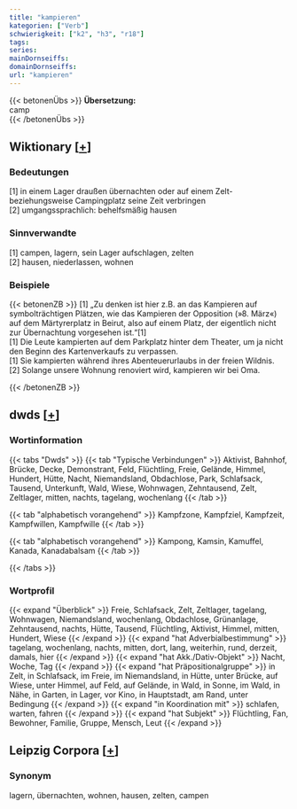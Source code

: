 ```yaml
---
title: "kampieren"
kategorien: ["Verb"]
schwierigkeit: ["k2", "h3", "r18"]
tags:
series:
mainDornseiffs:
domainDornseiffs:
url: "kampieren"
---
```


{{< betonenÜbs >}}
**Übersetzung:**  
camp  
{{< /betonenÜbs >}}

## Wiktionary [[+](https://de.wiktionary.org/wiki/kampieren)]

### Bedeutungen
[1] in einem Lager draußen übernachten oder auf einem Zelt- beziehungsweise Campingplatz seine Zeit verbringen  
[2] umgangssprachlich: behelfsmäßig hausen  

### Sinnverwandte
[1] campen, lagern, sein Lager aufschlagen, zelten  
[2] hausen, niederlassen, wohnen  

### Beispiele
{{< betonenZB >}}
[1] „Zu denken ist hier z.B. an das Kampieren auf symbolträchtigen Plätzen, wie das Kampieren der Opposition (»8. März«) auf dem Märtyrerplatz in Beirut, also auf einem Platz, der eigentlich nicht zur Übernachtung vorgesehen ist.“[1]  
[1] Die Leute kampierten auf dem Parkplatz hinter dem Theater, um ja nicht den Beginn des Kartenverkaufs zu verpassen.  
[1] Sie kampierten während ihres Abenteuerurlaubs in der freien Wildnis.  
[2] Solange unsere Wohnung renoviert wird, kampieren wir bei Oma.  

{{< /betonenZB >}}


## dwds [[+](https://www.dwds.de/wb/kampieren)]

### Wortinformation
{{< tabs "Dwds" >}}
{{< tab "Typische Verbindungen" >}}
Aktivist, Bahnhof, Brücke, Decke, Demonstrant, Feld, Flüchtling, Freie, Gelände, Himmel, Hundert, Hütte, Nacht, Niemandsland, Obdachlose, Park, Schlafsack, Tausend, Unterkunft, Wald, Wiese, Wohnwagen, Zehntausend, Zelt, Zeltlager, mitten, nachts, tagelang, wochenlang
{{< /tab >}}

{{< tab "alphabetisch vorangehend" >}}
Kampfzone, Kampfziel, Kampfzeit, Kampfwillen, Kampfwille
{{< /tab >}}

{{< tab "alphabetisch vorangehend" >}}
Kampong, Kamsin, Kamuffel, Kanada, Kanadabalsam
{{< /tab >}}

{{< /tabs >}}

### Wortprofil
{{< expand "Überblick" >}} Freie, Schlafsack, Zelt, Zeltlager, tagelang, Wohnwagen, Niemandsland, wochenlang, Obdachlose, Grünanlage, Zehntausend, nachts, Hütte, Tausend, Flüchtling, Aktivist, Himmel, mitten, Hundert, Wiese {{< /expand >}}
{{< expand "hat Adverbialbestimmung" >}} tagelang, wochenlang, nachts, mitten, dort, lang, weiterhin, rund, derzeit, damals, hier {{< /expand >}}
{{< expand "hat Akk./Dativ-Objekt" >}} Nacht, Woche, Tag {{< /expand >}}
{{< expand "hat Präpositionalgruppe" >}} in Zelt, in Schlafsack, im Freie, im Niemandsland, in Hütte, unter Brücke, auf Wiese, unter Himmel, auf Feld, auf Gelände, in Wald, in Sonne, im Wald, in Nähe, in Garten, in Lager, vor Kino, in Hauptstadt, am Rand, unter Bedingung {{< /expand >}}
{{< expand "in Koordination mit" >}} schlafen, warten, fahren {{< /expand >}}
{{< expand "hat Subjekt" >}} Flüchtling, Fan, Bewohner, Familie, Gruppe, Mensch, Leut {{< /expand >}}

## Leipzig Corpora [[+](https://corpora.uni-leipzig.de/en/res?word=kampieren&corpusId=deu_newscrawl-public_2018)]


### Synonym
lagern, übernachten, wohnen, hausen, zelten, campen

